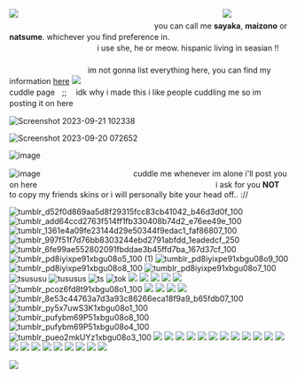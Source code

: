 ![](https://64.media.tumblr.com/2768bbfb71d5659e4c95610a74d36cdd/c4d08067632bcc34-ef/s400x600/990dd4cced7eaf857c246d6e3d16637db974b5a3.pnj)ㅤㅤㅤㅤㅤㅤㅤㅤㅤㅤㅤㅤㅤㅤㅤㅤㅤㅤㅤㅤㅤㅤㅤㅤㅤㅤ
ㅤㅤ
![](https://64.media.tumblr.com/bddbb35d8a8c0d678c4df35488b2809c/75a6232dba71d7c6-e2/s540x810/2e8aee00b8cb75cc7507f29cd3fcfdff9d5e7de6.pnj)ㅤㅤㅤㅤㅤㅤㅤㅤㅤㅤㅤㅤㅤㅤㅤㅤㅤㅤㅤㅤㅤㅤㅤㅤㅤㅤ
ㅤㅤyou can call me **sayaka**, **maizono** or **natsume**. whichever you find preference in.ㅤㅤㅤㅤㅤㅤㅤㅤㅤㅤㅤㅤㅤㅤㅤㅤㅤㅤㅤㅤㅤㅤㅤㅤㅤㅤ
ㅤㅤi use she, he or meow. hispanic living in seasian !!ㅤㅤㅤㅤㅤㅤㅤㅤㅤㅤㅤㅤㅤㅤㅤㅤㅤㅤㅤㅤㅤㅤㅤㅤㅤ
ㅤㅤㅤㅤㅤㅤㅤㅤㅤㅤㅤㅤㅤㅤㅤㅤㅤㅤㅤㅤㅤㅤㅤㅤㅤim not gonna list everything here, you can find my information [here](https://rentry.co/abilityiamacat)
![](https://64.media.tumblr.com/bddbb35d8a8c0d678c4df35488b2809c/75a6232dba71d7c6-e2/s540x810/2e8aee00b8cb75cc7507f29cd3fcfdff9d5e7de6.pnj)ㅤㅤㅤㅤㅤㅤㅤㅤㅤㅤㅤㅤㅤㅤㅤㅤㅤㅤㅤㅤㅤㅤㅤㅤㅤㅤ
ㅤㅤcuddle pageㅤ;;ㅤ idk why i made this i like people cuddling me so im posting it on hereㅤㅤㅤㅤ




![Screenshot 2023-09-21 102338](https://github.com/betasayaka/betasayaka/assets/143943991/18734fcc-6267-47f5-9937-932e992b8d2f)

![Screenshot 2023-09-20 072652](https://github.com/betasayaka/betasayaka/assets/143943991/4d82d67d-1e4c-4dd7-a466-b9068a953dae)

![image](https://github.com/betasayaka/betasayaka/assets/143943991/14760305-8169-45c3-be24-5ea550d7791c)

![image](https://github.com/betasayaka/betasayaka/assets/143943991/40afe63c-0198-4f88-a718-a4f3558e9e3f)ㅤㅤㅤㅤㅤㅤㅤㅤㅤㅤㅤㅤㅤcuddle me whenever im alone i'll post you on hereㅤㅤㅤㅤㅤㅤㅤㅤㅤㅤㅤㅤㅤㅤㅤㅤㅤㅤㅤㅤㅤㅤㅤㅤㅤi ask for you **NOT** to copy my friends skins or i will personally bite your head off.. ://


![tumblr_d52f0d869aa5d8f29315fcc83cb41042_b46d3d0f_100](https://github.com/betasayaka/betasayaka/assets/143943991/f130dd9d-0091-44e7-a86b-13ecaa665ca2)
![tumblr_add64ccd2763f514ff1fb330408b74d2_e76ee49e_100](https://github.com/betasayaka/betasayaka/assets/143943991/b1b6867d-e46d-443f-a297-da9cb7ad5af6)
![tumblr_1361e4a09fe23144d29e50344f9edac1_faf86807_100](https://github.com/betasayaka/betasayaka/assets/143943991/e768e339-ad3f-4893-824d-cbcb7a117f72)
![tumblr_997f51f7d76bb8303244ebd2791abfdd_1eadedcf_250](https://github.com/betasayaka/betasayaka/assets/143943991/9fce3f90-9c86-42bc-a103-6380b9395427)
![tumblr_6fe99ae552802091fbddae3b45ffd7ba_167d37cf_100](https://github.com/betasayaka/betasayaka/assets/143943991/ca1575aa-73a4-4cdb-81ad-fe7896a1355e)
![tumblr_pd8iyixpe91xbgu08o5_100 (1)](https://github.com/betasayaka/betasayaka/assets/143943991/5ee48fc7-03cc-4fdd-afeb-f9b2d3091c76)
![tumblr_pd8iyixpe91xbgu08o9_100](https://github.com/betasayaka/betasayaka/assets/143943991/8e09182d-ba4e-4949-9520-3d51f10bf8bb)
![tumblr_pd8iyixpe91xbgu08o8_100](https://github.com/betasayaka/betasayaka/assets/143943991/2c8cdd10-0a5c-4934-a20e-d7baf758c9f2)
![tumblr_pd8iyixpe91xbgu08o7_100](https://github.com/betasayaka/betasayaka/assets/143943991/7e7a058b-ddd5-4d3c-afb0-f915f4ec6f2c)
![tsususu](https://64.media.tumblr.com/9549ebab543164125641366c6fa2d6f4/tumblr_pd8je5UGOH1xbgu08o1_100.png)
![tususus](https://64.media.tumblr.com/d4d17888469de0c917dda493c68ca0dd/tumblr_pd8je5UGOH1xbgu08o4_100.png)
![ts](https://64.media.tumblr.com/5267e6fa468db04434418fadcd37c9e4/tumblr_pd8je5UGOH1xbgu08o2_100.png)
![tok](https://64.media.tumblr.com/3c2bca91072456dbec01f73142482d27/tumblr_pcpsyw959c1xbgu08o2_100.png)
![](https://64.media.tumblr.com/75416a7a176f68c749dc95135737de29/tumblr_pcpsyw959c1xbgu08o5_100.png)
![](https://64.media.tumblr.com/3b7d0293ac738e9f040147982bc859da/tumblr_pcpsyw959c1xbgu08o6_100.png)
![](https://64.media.tumblr.com/b1968e7c51004b187bbafd32abbf79b8/tumblr_pcprto2sBk1xbgu08o4_250.gifv)
![](https://64.media.tumblr.com/5765eb1f9fdb4804bd9567c18ed6a70c/tumblr_pcp1o9b5MA1xbgu08o1_100.png)
![](https://64.media.tumblr.com/2d770b235e591101d3712d32f96c0aef/tumblr)
![tumblr_pcoz6fd8t91xbgu08o1_100](https://github.com/betasayaka/betasayaka/assets/143943991/4b678f7b-a86d-4dbb-9a54-fd90d6374d85)
![](https://64.media.tumblr.com/2a7e9d831e0a255273314f1e307b7dec/tumblr_pcp0yuFbCM1xbgu08o5_100.png)
![](https://64.media.tumblr.com/da8e908ba0ae36e8a270f9a0e03bbd88/tumblr_pcoz6fd8t91xbgu08o4_100.png)
![](https://64.media.tumblr.com/35f65dadbb0b30673f1818973b8e94ca/tumblr_pcoz6fd8t91xbgu08o8_100.gifv)
![](https://64.media.tumblr.com/49a70790ac57ab5d6d93b04981e02634/tumblr_pcoxdrBR3G1xbgu08o3_100.png)
![tumblr_8e53c44763a7d3a93c86266eca18f9a9_b65fdb07_100](https://github.com/betasayaka/betasayaka/assets/143943991/47ce4f74-4769-4c63-b618-20220d246c86)
![tumblr_py5x7uwS3K1xbgu08o1_100](https://github.com/betasayaka/betasayaka/assets/143943991/fcbeb749-e56c-4d9d-87eb-07d9e0a50e91)
![tumblr_pufybm69P51xbgu08o8_100](https://github.com/betasayaka/betasayaka/assets/143943991/c320cdd5-7cfd-4775-8a56-988a7297a464)
![tumblr_pufybm69P51xbgu08o4_100](https://github.com/betasayaka/betasayaka/assets/143943991/ea333bfb-673a-4ac5-9d17-afea0bc576d9)
![tumblr_pueo2mkUYz1xbgu08o3_100](https://github.com/betasayaka/betasayaka/assets/143943991/4f377a0c-8cf3-4052-8ee0-f5a4a879d999) 
![](https://64.media.tumblr.com/31ac4b8eb25e498d24103bbcfae584bb/28bf50de61a30126-5d/s100x200/b79b4b6bae58d45756b6fbfd62aa6d06a74e2197.png)
![](https://64.media.tumblr.com/82f7cdc7d4cad30d3a56b2d1e60ebfbc/28bf50de61a30126-a2/s100x200/b0b1728b604b309a5ee7ab938e12085e13da55a1.png)
![](https://64.media.tumblr.com/58d06d44608dc4f0d741e65766fc3985/28bf50de61a30126-3f/s100x200/6dbd3454f1d7ce1eaab18cde2c62279a268f9850.png)
![](https://64.media.tumblr.com/e431e0bbceae7aa85840427b9d6a3bf0/87a60c4bf59d1130-cf/s100x200/371946fe06290fbee3d10e42fecc5279104306a1.gifv)
![](https://64.media.tumblr.com/5a1ea7d576aa86a0748e2b58507dd2f6/87a60c4bf59d1130-b7/s250x400/57d2cf42ab5cdd8510866b2eaa965f619b325a1b.gifv)
![](https://64.media.tumblr.com/763dd05a01ba021758bba1d7d082ef9b/87a60c4bf59d1130-bf/s100x200/c2b833e7607f183d8b349711524d8d709ecf8a79.gifv)
![](https://64.media.tumblr.com/f32b2924ba0543459e9760526692aa71/b8c52ee3ff027767-e8/s100x200/44863020d45601b97235ab95c0d479cc6967e0b5.png)
![](https://64.media.tumblr.com/f243f35873eb26e3e53f845cc127ede8/b8c52ee3ff027767-a7/s250x400/7142f8feef631eb14efadeb36885cc04c4fde94a.gifv)
![](https://64.media.tumblr.com/e497b65fa58db620dbdedfcda1478d51/b8c52ee3ff027767-06/s250x400/b6dda73cf62bfa074464e6d669362193f37d208c.gifv)
![](https://64.media.tumblr.com/d8dc9af7f4c18e89c886f0ae98e16612/b8c52ee3ff027767-73/s100x200/7300bbe1b3ed2a9ff04bbc4a5ee87676e1bdcee9.png)
![](https://64.media.tumblr.com/93999031b3c76e9c5b978faf6cc3f5b7/b6671499bfdc6d69-07/s1280x1920/b017583927c994b79213e4ff24dce1efe871daf9.gifv)
![](https://64.media.tumblr.com/aabbc5d88af539bcad623ed911d2c1a2/tumblr_pcq63w0ki61xbgu08o5_100.png)
![](https://64.media.tumblr.com/7dbaf275cb3367cf6e49f7177044a9cd/tumblr_pcq63w0ki61xbgu08o6_100.png)
![](https://64.media.tumblr.com/3d560fca0dd00cb296fc8bc195959083/tumblr_pcq63w0ki61xbgu08o1_100.png)
![](https://64.media.tumblr.com/0fc831ecd6086b56e511473dd63a5c5a/tumblr_pcq59nm7l61xbgu08o2_100.png)
![](https://64.media.tumblr.com/d19b3a0aa6af275e1d91a13bcc4c9a9e/tumblr_pcq53rAn2n1xbgu08o1_100.png)
![](https://64.media.tumblr.com/2beed5af57ff990431c2dfe44d7b8375/tumblr_pcq4e5vbHw1xbgu08o4_100.png)
![](https://64.media.tumblr.com/50be5375162a3707f9bdfdc97dd8abfc/tumblr_pcq59nm7l61xbgu08o5_250.png)
![](https://64.media.tumblr.com/ba28bcfb094bb3bd44211761afdca66f/tumblr_pcq59nm7l61xbgu08o4_100.png)
![](https://64.media.tumblr.com/b0beaae38ffaaaddf987a9658e864df7/tumblr_pcq4e5vbHw1xbgu08o1_100.png)
![](https://64.media.tumblr.com/e63c7ae02b3c4ae00141136515784c15/tumblr_pcq4e5vbHw1xbgu08o7_100.png)


![](https://64.media.tumblr.com/2768bbfb71d5659e4c95610a74d36cdd/c4d08067632bcc34-ef/s400x600/990dd4cced7eaf857c246d6e3d16637db974b5a3.pnj)ㅤㅤㅤㅤㅤㅤㅤㅤㅤㅤㅤㅤㅤㅤㅤㅤㅤㅤㅤㅤㅤㅤㅤㅤㅤㅤ
ㅤㅤ
